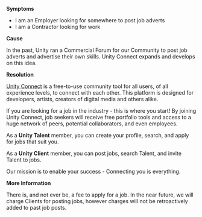 
        

**Symptoms** 

*   I am an Employer looking for somewhere to post job adverts
*   I am a Contractor looking for work

**Cause** 

In the past, Unity ran a Commercial Forum for our Community to post job adverts and advertise their own skills. Unity Connect expands and develops on this idea.

**Resolution** 

[Unity Connect](https://connect.unity.com/) is a free-to-use community tool for all users, of all experience levels, to connect with each other. This platform is designed for developers, artists, creators of digital media and others alike.  

If you are looking for a job in the industry - this is where you start! By joining Unity Connect, job seekers will receive free portfolio tools and access to a huge network of peers, potential collaborators, and even employees.

As a **Unity Talent** member, you can create your profile, search, and apply for jobs that suit you.

As a **Unity Client** member, you can post jobs, search Talent, and invite Talent to jobs.

Our mission is to enable your success - Connecting you is everything.

**More Information** 

There is, and not ever be, a fee to apply for a job. In the near future, we will charge Clients for posting jobs, however charges will not be retroactively added to past job posts.

      